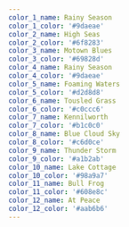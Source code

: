 ```yaml
---
color_1_name: Rainy Season
color_1_color: '#9daeae'
color_2_name: High Seas
color_2_color: '#6f8283'
color_3_name: Motown Blues
color_3_color: '#69828d'
color_4_name: Rainy Season
color_4_color: '#9daeae'
color_5_name: Foaming Waters
color_5_color: '#d2d8d8'
color_6_name: Tousled Grass
color_6_color: '#c0ccc6'
color_7_name: Kennilworth
color_7_color: '#b1c0c0'
color_8_name: Blue Cloud Sky
color_8_color: '#c6d0ce'
color_9_name: Thunder Storm
color_9_color: '#a1b2ab'
color_10_name: Lake Cottage
color_10_color: '#98a9a7'
color_11_name: Bull Frog
color_11_color: '#608e8c'
color_12_name: At Peace
color_12_color: '#aab6b6'
---
```

